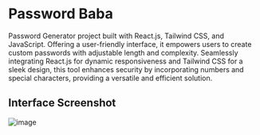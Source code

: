 # Password Baba
Password Generator project built with React.js, Tailwind CSS, and JavaScript. Offering a user-friendly interface, it empowers users to create custom passwords with adjustable length and complexity. Seamlessly integrating React.js for dynamic responsiveness and Tailwind CSS for a sleek design, this tool enhances security by incorporating numbers and special characters, providing a versatile and efficient solution.

## Interface Screenshot
![image](https://github.com/namay10/Password_baba/assets/88048179/c1a10bda-f494-413c-b074-0029028faa77)


